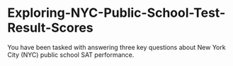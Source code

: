 # Exploring-NYC-Public-School-Test-Result-Scores
You have been tasked with answering three key questions about New York City (NYC) public school SAT performance.
